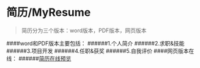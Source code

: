 # 简历/MyResume
>简历分为三个版本：word版本，PDF版本，网页版本

####word和PDF版本主要包括：
######1.个人简介
######2.求职&技能
######3.项目开发
######4.任职&获奖
######5.自我评价
####网页版本在线：
######[简历在线预览](http://zhangjinxin.sinaapp.com)
